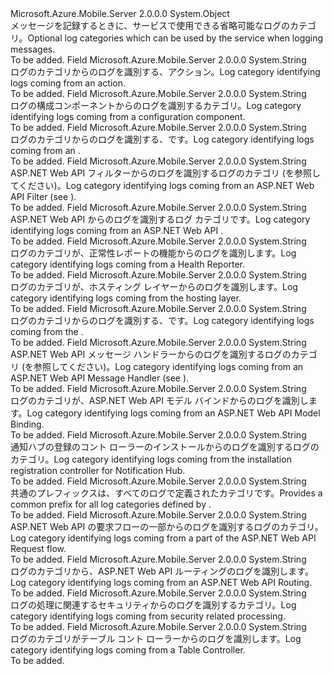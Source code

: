 <Type Name="LogCategories" FullName="Microsoft.Azure.Mobile.Server.LogCategories">
  <TypeSignature Language="C#" Value="public static class LogCategories" />
  <TypeSignature Language="ILAsm" Value=".class public auto ansi abstract sealed beforefieldinit LogCategories extends System.Object" />
  <TypeSignature Language="DocId" Value="T:Microsoft.Azure.Mobile.Server.LogCategories" />
  <TypeSignature Language="VB.NET" Value="Public Class LogCategories" />
  <TypeSignature Language="F#" Value="type LogCategories = class" />
  <AssemblyInfo>
    <AssemblyName>Microsoft.Azure.Mobile.Server</AssemblyName>
    <AssemblyVersion>2.0.0.0</AssemblyVersion>
  </AssemblyInfo>
  <Base>
    <BaseTypeName>System.Object</BaseTypeName>
  </Base>
  <Interfaces />
  <Docs>
    <summary>
            <span data-ttu-id="53364-101">メッセージを記録するときに、サービスで使用できる省略可能なログのカテゴリ。</span><span class="sxs-lookup"><span data-stu-id="53364-101">Optional log categories which can be used by the service when logging messages.</span></span>
            </summary>
    <remarks>To be added.</remarks>
  </Docs>
  <Members>
    <Member MemberName="Action">
      <MemberSignature Language="C#" Value="public static readonly string Action;" />
      <MemberSignature Language="ILAsm" Value=".field public static initonly string Action" />
      <MemberSignature Language="DocId" Value="F:Microsoft.Azure.Mobile.Server.LogCategories.Action" />
      <MemberSignature Language="VB.NET" Value="Public Shared ReadOnly Action As String " />
      <MemberSignature Language="F#" Value=" staticval mutable Action : string" Usage="Microsoft.Azure.Mobile.Server.LogCategories.Action" />
      <MemberType>Field</MemberType>
      <AssemblyInfo>
        <AssemblyName>Microsoft.Azure.Mobile.Server</AssemblyName>
        <AssemblyVersion>2.0.0.0</AssemblyVersion>
      </AssemblyInfo>
      <ReturnValue>
        <ReturnType>System.String</ReturnType>
      </ReturnValue>
      <Docs>
        <summary>
            <span data-ttu-id="53364-102">ログのカテゴリからのログを識別する、<see cref="T:System.Web.Http.ApiController" />アクション。</span><span class="sxs-lookup"><span data-stu-id="53364-102">Log category identifying logs coming from an <see cref="T:System.Web.Http.ApiController" /> action.</span></span>
            </summary>
        <remarks>To be added.</remarks>
      </Docs>
    </Member>
    <Member MemberName="Config">
      <MemberSignature Language="C#" Value="public static readonly string Config;" />
      <MemberSignature Language="ILAsm" Value=".field public static initonly string Config" />
      <MemberSignature Language="DocId" Value="F:Microsoft.Azure.Mobile.Server.LogCategories.Config" />
      <MemberSignature Language="VB.NET" Value="Public Shared ReadOnly Config As String " />
      <MemberSignature Language="F#" Value=" staticval mutable Config : string" Usage="Microsoft.Azure.Mobile.Server.LogCategories.Config" />
      <MemberType>Field</MemberType>
      <AssemblyInfo>
        <AssemblyName>Microsoft.Azure.Mobile.Server</AssemblyName>
        <AssemblyVersion>2.0.0.0</AssemblyVersion>
      </AssemblyInfo>
      <ReturnValue>
        <ReturnType>System.String</ReturnType>
      </ReturnValue>
      <Docs>
        <summary>
            <span data-ttu-id="53364-103">ログの構成コンポーネントからのログを識別するカテゴリ。</span><span class="sxs-lookup"><span data-stu-id="53364-103">Log category identifying logs coming from a configuration component.</span></span>
            </summary>
        <remarks>To be added.</remarks>
      </Docs>
    </Member>
    <Member MemberName="Controllers">
      <MemberSignature Language="C#" Value="public static readonly string Controllers;" />
      <MemberSignature Language="ILAsm" Value=".field public static initonly string Controllers" />
      <MemberSignature Language="DocId" Value="F:Microsoft.Azure.Mobile.Server.LogCategories.Controllers" />
      <MemberSignature Language="VB.NET" Value="Public Shared ReadOnly Controllers As String " />
      <MemberSignature Language="F#" Value=" staticval mutable Controllers : string" Usage="Microsoft.Azure.Mobile.Server.LogCategories.Controllers" />
      <MemberType>Field</MemberType>
      <AssemblyInfo>
        <AssemblyName>Microsoft.Azure.Mobile.Server</AssemblyName>
        <AssemblyVersion>2.0.0.0</AssemblyVersion>
      </AssemblyInfo>
      <ReturnValue>
        <ReturnType>System.String</ReturnType>
      </ReturnValue>
      <Docs>
        <summary>
            <span data-ttu-id="53364-104">ログのカテゴリからのログを識別する、<see cref="T:System.Web.Http.ApiController" />です。</span><span class="sxs-lookup"><span data-stu-id="53364-104">Log category identifying logs coming from an <see cref="T:System.Web.Http.ApiController" />.</span></span>
            </summary>
        <remarks>To be added.</remarks>
      </Docs>
    </Member>
    <Member MemberName="Filters">
      <MemberSignature Language="C#" Value="public static readonly string Filters;" />
      <MemberSignature Language="ILAsm" Value=".field public static initonly string Filters" />
      <MemberSignature Language="DocId" Value="F:Microsoft.Azure.Mobile.Server.LogCategories.Filters" />
      <MemberSignature Language="VB.NET" Value="Public Shared ReadOnly Filters As String " />
      <MemberSignature Language="F#" Value=" staticval mutable Filters : string" Usage="Microsoft.Azure.Mobile.Server.LogCategories.Filters" />
      <MemberType>Field</MemberType>
      <AssemblyInfo>
        <AssemblyName>Microsoft.Azure.Mobile.Server</AssemblyName>
        <AssemblyVersion>2.0.0.0</AssemblyVersion>
      </AssemblyInfo>
      <ReturnValue>
        <ReturnType>System.String</ReturnType>
      </ReturnValue>
      <Docs>
        <summary>
            <span data-ttu-id="53364-105">ASP.NET Web API フィルターからのログを識別するログのカテゴリ (を参照してください<see cref="T:System.Web.Http.Filters.IFilter" />)。</span><span class="sxs-lookup"><span data-stu-id="53364-105">Log category identifying logs coming from an ASP.NET Web API Filter (see <see cref="T:System.Web.Http.Filters.IFilter" />).</span></span>
            </summary>
        <remarks>To be added.</remarks>
      </Docs>
    </Member>
    <Member MemberName="Formatting">
      <MemberSignature Language="C#" Value="public static readonly string Formatting;" />
      <MemberSignature Language="ILAsm" Value=".field public static initonly string Formatting" />
      <MemberSignature Language="DocId" Value="F:Microsoft.Azure.Mobile.Server.LogCategories.Formatting" />
      <MemberSignature Language="VB.NET" Value="Public Shared ReadOnly Formatting As String " />
      <MemberSignature Language="F#" Value=" staticval mutable Formatting : string" Usage="Microsoft.Azure.Mobile.Server.LogCategories.Formatting" />
      <MemberType>Field</MemberType>
      <AssemblyInfo>
        <AssemblyName>Microsoft.Azure.Mobile.Server</AssemblyName>
        <AssemblyVersion>2.0.0.0</AssemblyVersion>
      </AssemblyInfo>
      <ReturnValue>
        <ReturnType>System.String</ReturnType>
      </ReturnValue>
      <Docs>
        <summary>
            <span data-ttu-id="53364-106">ASP.NET Web API からのログを識別するログ カテゴリ<see cref="T:System.Net.Http.Formatting.MediaTypeFormatter" />です。</span><span class="sxs-lookup"><span data-stu-id="53364-106">Log category identifying logs coming from an ASP.NET Web API <see cref="T:System.Net.Http.Formatting.MediaTypeFormatter" />.</span></span>
            </summary>
        <remarks>To be added.</remarks>
      </Docs>
    </Member>
    <Member MemberName="HealthReporter">
      <MemberSignature Language="C#" Value="public static readonly string HealthReporter;" />
      <MemberSignature Language="ILAsm" Value=".field public static initonly string HealthReporter" />
      <MemberSignature Language="DocId" Value="F:Microsoft.Azure.Mobile.Server.LogCategories.HealthReporter" />
      <MemberSignature Language="VB.NET" Value="Public Shared ReadOnly HealthReporter As String " />
      <MemberSignature Language="F#" Value=" staticval mutable HealthReporter : string" Usage="Microsoft.Azure.Mobile.Server.LogCategories.HealthReporter" />
      <MemberType>Field</MemberType>
      <AssemblyInfo>
        <AssemblyName>Microsoft.Azure.Mobile.Server</AssemblyName>
        <AssemblyVersion>2.0.0.0</AssemblyVersion>
      </AssemblyInfo>
      <ReturnValue>
        <ReturnType>System.String</ReturnType>
      </ReturnValue>
      <Docs>
        <summary>
            <span data-ttu-id="53364-107">ログのカテゴリが、正常性レポートの機能からのログを識別します。</span><span class="sxs-lookup"><span data-stu-id="53364-107">Log category identifying logs coming from a Health Reporter.</span></span>
            </summary>
        <remarks>To be added.</remarks>
      </Docs>
    </Member>
    <Member MemberName="Hosting">
      <MemberSignature Language="C#" Value="public static readonly string Hosting;" />
      <MemberSignature Language="ILAsm" Value=".field public static initonly string Hosting" />
      <MemberSignature Language="DocId" Value="F:Microsoft.Azure.Mobile.Server.LogCategories.Hosting" />
      <MemberSignature Language="VB.NET" Value="Public Shared ReadOnly Hosting As String " />
      <MemberSignature Language="F#" Value=" staticval mutable Hosting : string" Usage="Microsoft.Azure.Mobile.Server.LogCategories.Hosting" />
      <MemberType>Field</MemberType>
      <AssemblyInfo>
        <AssemblyName>Microsoft.Azure.Mobile.Server</AssemblyName>
        <AssemblyVersion>2.0.0.0</AssemblyVersion>
      </AssemblyInfo>
      <ReturnValue>
        <ReturnType>System.String</ReturnType>
      </ReturnValue>
      <Docs>
        <summary>
            <span data-ttu-id="53364-108">ログのカテゴリが、ホスティング レイヤーからのログを識別します。</span><span class="sxs-lookup"><span data-stu-id="53364-108">Log category identifying logs coming from the hosting layer.</span></span>
            </summary>
        <remarks>To be added.</remarks>
      </Docs>
    </Member>
    <Member MemberName="JobsController">
      <MemberSignature Language="C#" Value="public static readonly string JobsController;" />
      <MemberSignature Language="ILAsm" Value=".field public static initonly string JobsController" />
      <MemberSignature Language="DocId" Value="F:Microsoft.Azure.Mobile.Server.LogCategories.JobsController" />
      <MemberSignature Language="VB.NET" Value="Public Shared ReadOnly JobsController As String " />
      <MemberSignature Language="F#" Value=" staticval mutable JobsController : string" Usage="Microsoft.Azure.Mobile.Server.LogCategories.JobsController" />
      <MemberType>Field</MemberType>
      <AssemblyInfo>
        <AssemblyName>Microsoft.Azure.Mobile.Server</AssemblyName>
        <AssemblyVersion>2.0.0.0</AssemblyVersion>
      </AssemblyInfo>
      <ReturnValue>
        <ReturnType>System.String</ReturnType>
      </ReturnValue>
      <Docs>
        <summary>
            <span data-ttu-id="53364-109">ログのカテゴリからのログを識別する、<see cref="F:Microsoft.Azure.Mobile.Server.LogCategories.JobsController" />です。</span><span class="sxs-lookup"><span data-stu-id="53364-109">Log category identifying logs coming from the <see cref="F:Microsoft.Azure.Mobile.Server.LogCategories.JobsController" />.</span></span>
            </summary>
        <remarks>To be added.</remarks>
      </Docs>
    </Member>
    <Member MemberName="MessageHandlers">
      <MemberSignature Language="C#" Value="public static readonly string MessageHandlers;" />
      <MemberSignature Language="ILAsm" Value=".field public static initonly string MessageHandlers" />
      <MemberSignature Language="DocId" Value="F:Microsoft.Azure.Mobile.Server.LogCategories.MessageHandlers" />
      <MemberSignature Language="VB.NET" Value="Public Shared ReadOnly MessageHandlers As String " />
      <MemberSignature Language="F#" Value=" staticval mutable MessageHandlers : string" Usage="Microsoft.Azure.Mobile.Server.LogCategories.MessageHandlers" />
      <MemberType>Field</MemberType>
      <AssemblyInfo>
        <AssemblyName>Microsoft.Azure.Mobile.Server</AssemblyName>
        <AssemblyVersion>2.0.0.0</AssemblyVersion>
      </AssemblyInfo>
      <ReturnValue>
        <ReturnType>System.String</ReturnType>
      </ReturnValue>
      <Docs>
        <summary>
            <span data-ttu-id="53364-110">ASP.NET Web API メッセージ ハンドラーからのログを識別するログのカテゴリ (を参照してください<see cref="T:System.Net.Http.DelegatingHandler" />)。</span><span class="sxs-lookup"><span data-stu-id="53364-110">Log category identifying logs coming from an ASP.NET Web API Message Handler (see <see cref="T:System.Net.Http.DelegatingHandler" />).</span></span>
            </summary>
        <remarks>To be added.</remarks>
      </Docs>
    </Member>
    <Member MemberName="ModelBinding">
      <MemberSignature Language="C#" Value="public static readonly string ModelBinding;" />
      <MemberSignature Language="ILAsm" Value=".field public static initonly string ModelBinding" />
      <MemberSignature Language="DocId" Value="F:Microsoft.Azure.Mobile.Server.LogCategories.ModelBinding" />
      <MemberSignature Language="VB.NET" Value="Public Shared ReadOnly ModelBinding As String " />
      <MemberSignature Language="F#" Value=" staticval mutable ModelBinding : string" Usage="Microsoft.Azure.Mobile.Server.LogCategories.ModelBinding" />
      <MemberType>Field</MemberType>
      <AssemblyInfo>
        <AssemblyName>Microsoft.Azure.Mobile.Server</AssemblyName>
        <AssemblyVersion>2.0.0.0</AssemblyVersion>
      </AssemblyInfo>
      <ReturnValue>
        <ReturnType>System.String</ReturnType>
      </ReturnValue>
      <Docs>
        <summary>
            <span data-ttu-id="53364-111">ログのカテゴリが、ASP.NET Web API モデル バインドからのログを識別します。</span><span class="sxs-lookup"><span data-stu-id="53364-111">Log category identifying logs coming from an ASP.NET Web API Model Binding.</span></span>
            </summary>
        <remarks>To be added.</remarks>
      </Docs>
    </Member>
    <Member MemberName="NotificationControllers">
      <MemberSignature Language="C#" Value="public static readonly string NotificationControllers;" />
      <MemberSignature Language="ILAsm" Value=".field public static initonly string NotificationControllers" />
      <MemberSignature Language="DocId" Value="F:Microsoft.Azure.Mobile.Server.LogCategories.NotificationControllers" />
      <MemberSignature Language="VB.NET" Value="Public Shared ReadOnly NotificationControllers As String " />
      <MemberSignature Language="F#" Value=" staticval mutable NotificationControllers : string" Usage="Microsoft.Azure.Mobile.Server.LogCategories.NotificationControllers" />
      <MemberType>Field</MemberType>
      <AssemblyInfo>
        <AssemblyName>Microsoft.Azure.Mobile.Server</AssemblyName>
        <AssemblyVersion>2.0.0.0</AssemblyVersion>
      </AssemblyInfo>
      <ReturnValue>
        <ReturnType>System.String</ReturnType>
      </ReturnValue>
      <Docs>
        <summary>
            <span data-ttu-id="53364-112">通知ハブの登録のコント ローラーのインストールからのログを識別するログのカテゴリ。</span><span class="sxs-lookup"><span data-stu-id="53364-112">Log category identifying logs coming from the installation registration controller for Notification Hub.</span></span>
            </summary>
        <remarks>To be added.</remarks>
      </Docs>
    </Member>
    <Member MemberName="Prefix">
      <MemberSignature Language="C#" Value="public static readonly string Prefix;" />
      <MemberSignature Language="ILAsm" Value=".field public static initonly string Prefix" />
      <MemberSignature Language="DocId" Value="F:Microsoft.Azure.Mobile.Server.LogCategories.Prefix" />
      <MemberSignature Language="VB.NET" Value="Public Shared ReadOnly Prefix As String " />
      <MemberSignature Language="F#" Value=" staticval mutable Prefix : string" Usage="Microsoft.Azure.Mobile.Server.LogCategories.Prefix" />
      <MemberType>Field</MemberType>
      <AssemblyInfo>
        <AssemblyName>Microsoft.Azure.Mobile.Server</AssemblyName>
        <AssemblyVersion>2.0.0.0</AssemblyVersion>
      </AssemblyInfo>
      <ReturnValue>
        <ReturnType>System.String</ReturnType>
      </ReturnValue>
      <Docs>
        <summary>
            <span data-ttu-id="53364-113">共通のプレフィックスは、すべてのログで定義されたカテゴリ<see cref="T:Microsoft.Azure.Mobile.Server.LogCategories" />です。</span><span class="sxs-lookup"><span data-stu-id="53364-113">Provides a common prefix for all log categories defined by <see cref="T:Microsoft.Azure.Mobile.Server.LogCategories" />.</span></span>
            </summary>
        <remarks>To be added.</remarks>
      </Docs>
    </Member>
    <Member MemberName="Request">
      <MemberSignature Language="C#" Value="public static readonly string Request;" />
      <MemberSignature Language="ILAsm" Value=".field public static initonly string Request" />
      <MemberSignature Language="DocId" Value="F:Microsoft.Azure.Mobile.Server.LogCategories.Request" />
      <MemberSignature Language="VB.NET" Value="Public Shared ReadOnly Request As String " />
      <MemberSignature Language="F#" Value=" staticval mutable Request : string" Usage="Microsoft.Azure.Mobile.Server.LogCategories.Request" />
      <MemberType>Field</MemberType>
      <AssemblyInfo>
        <AssemblyName>Microsoft.Azure.Mobile.Server</AssemblyName>
        <AssemblyVersion>2.0.0.0</AssemblyVersion>
      </AssemblyInfo>
      <ReturnValue>
        <ReturnType>System.String</ReturnType>
      </ReturnValue>
      <Docs>
        <summary>
            <span data-ttu-id="53364-114">ASP.NET Web API の要求フローの一部からのログを識別するログのカテゴリ。</span><span class="sxs-lookup"><span data-stu-id="53364-114">Log category identifying logs coming from a part of the ASP.NET Web API Request flow.</span></span>
            </summary>
        <remarks>To be added.</remarks>
      </Docs>
    </Member>
    <Member MemberName="Routing">
      <MemberSignature Language="C#" Value="public static readonly string Routing;" />
      <MemberSignature Language="ILAsm" Value=".field public static initonly string Routing" />
      <MemberSignature Language="DocId" Value="F:Microsoft.Azure.Mobile.Server.LogCategories.Routing" />
      <MemberSignature Language="VB.NET" Value="Public Shared ReadOnly Routing As String " />
      <MemberSignature Language="F#" Value=" staticval mutable Routing : string" Usage="Microsoft.Azure.Mobile.Server.LogCategories.Routing" />
      <MemberType>Field</MemberType>
      <AssemblyInfo>
        <AssemblyName>Microsoft.Azure.Mobile.Server</AssemblyName>
        <AssemblyVersion>2.0.0.0</AssemblyVersion>
      </AssemblyInfo>
      <ReturnValue>
        <ReturnType>System.String</ReturnType>
      </ReturnValue>
      <Docs>
        <summary>
            <span data-ttu-id="53364-115">ログのカテゴリから、ASP.NET Web API ルーティングのログを識別します。</span><span class="sxs-lookup"><span data-stu-id="53364-115">Log category identifying logs coming from an ASP.NET Web API Routing.</span></span>
            </summary>
        <remarks>To be added.</remarks>
      </Docs>
    </Member>
    <Member MemberName="Security">
      <MemberSignature Language="C#" Value="public static readonly string Security;" />
      <MemberSignature Language="ILAsm" Value=".field public static initonly string Security" />
      <MemberSignature Language="DocId" Value="F:Microsoft.Azure.Mobile.Server.LogCategories.Security" />
      <MemberSignature Language="VB.NET" Value="Public Shared ReadOnly Security As String " />
      <MemberSignature Language="F#" Value=" staticval mutable Security : string" Usage="Microsoft.Azure.Mobile.Server.LogCategories.Security" />
      <MemberType>Field</MemberType>
      <AssemblyInfo>
        <AssemblyName>Microsoft.Azure.Mobile.Server</AssemblyName>
        <AssemblyVersion>2.0.0.0</AssemblyVersion>
      </AssemblyInfo>
      <ReturnValue>
        <ReturnType>System.String</ReturnType>
      </ReturnValue>
      <Docs>
        <summary>
            <span data-ttu-id="53364-116">ログの処理に関連するセキュリティからのログを識別するカテゴリ。</span><span class="sxs-lookup"><span data-stu-id="53364-116">Log category identifying logs coming from security related processing.</span></span>
            </summary>
        <remarks>To be added.</remarks>
      </Docs>
    </Member>
    <Member MemberName="TableControllers">
      <MemberSignature Language="C#" Value="public static readonly string TableControllers;" />
      <MemberSignature Language="ILAsm" Value=".field public static initonly string TableControllers" />
      <MemberSignature Language="DocId" Value="F:Microsoft.Azure.Mobile.Server.LogCategories.TableControllers" />
      <MemberSignature Language="VB.NET" Value="Public Shared ReadOnly TableControllers As String " />
      <MemberSignature Language="F#" Value=" staticval mutable TableControllers : string" Usage="Microsoft.Azure.Mobile.Server.LogCategories.TableControllers" />
      <MemberType>Field</MemberType>
      <AssemblyInfo>
        <AssemblyName>Microsoft.Azure.Mobile.Server</AssemblyName>
        <AssemblyVersion>2.0.0.0</AssemblyVersion>
      </AssemblyInfo>
      <ReturnValue>
        <ReturnType>System.String</ReturnType>
      </ReturnValue>
      <Docs>
        <summary>
            <span data-ttu-id="53364-117">ログのカテゴリがテーブル コント ローラーからのログを識別します。</span><span class="sxs-lookup"><span data-stu-id="53364-117">Log category identifying logs coming from a Table Controller.</span></span>
            </summary>
        <remarks>To be added.</remarks>
      </Docs>
    </Member>
  </Members>
</Type>